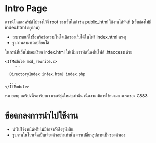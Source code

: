 # Intro Page

ดาวน์โหลดสคริปต์ไปวางไว้ที่ root ของเว็บไซต์ เช่น public_html ใช้งานได้ทันที (เว็บต้องไม่มี index.html อยู่ก่อน)

* สามารถแก้ไขชื่อหรือข้อความในไตเติลของเว็บได้ในไฟล์ index.html ตรงๆ
* รูปภาพสามารถเปลี่ยนได้

ในกรณีที่เว็บไม่ยอมเรียก index.html ให้เพิ่มบรรทัดนี้ลงในไฟล์ .htaccess ด้วย
```
<IfModule mod_rewrite.c>
	...

  DirectoryIndex index.html index.php

  ...
</IfModule>
```
หมายเหตุ สคริปต์นี้รองรับบราวเซอร์รุ่นใหม่ๆเท่านั้น เนื่องจากมีการใช้ความสามารถของ CSS3

# ข้อตกลงการนำไปใช้งาน
* นำไปใช้งานได้ฟรี ไม่มีข้อจำกัดใดๆทั้งสิ้น
* รูปภาพในโปรเจ็คเป็นเพียงตัวอย่างเท่านั้น ควรเปลี่ยนรูปภาพเป็นของตัวเอง